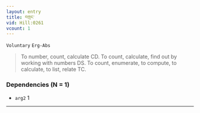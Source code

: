 ```yaml
---
layout: entry
title: བགྲང་
vid: Hill:0261
vcount: 1
---
```

`Voluntary` `Erg-Abs`
> To number, count, calculate CD\.
 To count, calculate, find out by working with numbers DS\.
 To count, enumerate, to compute, to calculate, to list, relate TC\.

### Dependencies (N = 1)
* `arg2` 1

---

